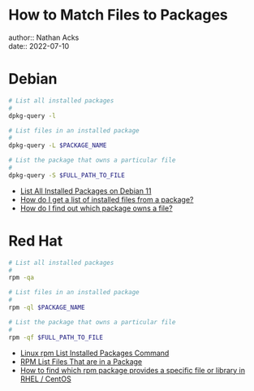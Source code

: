 # How to Match Files to Packages

author:: Nathan Acks  
date:: 2022-07-10

# Debian

```bash
# List all installed packages
#
dpkg-query -l

# List files in an installed package
#
dpkg-query -L $PACKAGE_NAME

# List the package that owns a particular file
#
dpkg-query -S $FULL_PATH_TO_FILE
```

* [List All Installed Packages on Debian 11](https://linuxhint.com/list_installed_packages_debian/)
* [How do I get a list of installed files from a package?](https://askubuntu.com/questions/32507/how-do-i-get-a-list-of-installed-files-from-a-package)
* [How do I find out which package owns a file?](https://superuser.com/questions/179353/how-do-i-find-out-which-package-owns-a-file)

# Red Hat

```bash
# List all installed packages
#
rpm -qa

# List files in an installed package
#
rpm -ql $PACKAGE_NAME

# List the package that owns a particular file
#
rpm -qf $FULL_PATH_TO_FILE
```

* [Linux rpm List Installed Packages Command](https://www.cyberciti.biz/faq/howto-list-installed-rpm-package/)
* [RPM List Files That are in a Package](https://linuxhint.com/rpm-list-files-in-package/)
* [How to find which rpm package provides a specific file or library in RHEL / CentOS](https://www.thegeekdiary.com/how-to-find-which-rpm-package-provides-a-specific-file-or-library-in-rhel-centos/)
